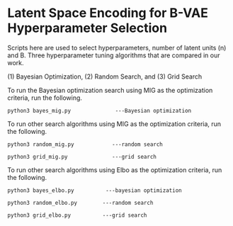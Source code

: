 # Latent Space Encoding for B-VAE Hyperparameter Selection

Scripts here are used to select hyperparameters, number of latent units (n) and B. Three hyperparameter tuning algorithms that are compared in our work.

(1) Bayesian Optimization, (2) Random Search, and (3) Grid Search

To run the Bayesian optimization search using MIG as the optimization criteria, run the following. 

```
python3 bayes_mig.py              ---Bayesian optimization
```

To run other search algorithms using MIG as the optimization criteria, run the following.

```
python3 random_mig.py            ---random search

python3 grid_mig.py              ---grid search
```

To run other search algorithms using Elbo as the optimization criteria, run the following.

```
python3 bayes_elbo.py          ---bayesian optimization

python3 random_elbo.py        ---random search

python3 grid_elbo.py          ---grid search

```
